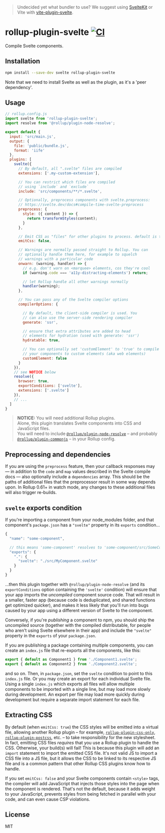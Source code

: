> Undecided yet what bundler to use? We suggest using [SvelteKit](https://kit.svelte.dev) or Vite with [vite-plugin-svelte](https://github.com/sveltejs/vite-plugin-svelte/).

# rollup-plugin-svelte [![CI](https://github.com/sveltejs/rollup-plugin-svelte/workflows/CI/badge.svg)](https://github.com/sveltejs/rollup-plugin-svelte/actions)

Compile Svelte components.


## Installation

```bash
npm install --save-dev svelte rollup-plugin-svelte
```

Note that we need to install Svelte as well as the plugin, as it's a 'peer dependency'.


## Usage

```js
// rollup.config.js
import svelte from 'rollup-plugin-svelte';
import resolve from '@rollup/plugin-node-resolve';

export default {
  input: 'src/main.js',
  output: {
    file: 'public/bundle.js',
    format: 'iife'
  },
  plugins: [
    svelte({
      // By default, all ".svelte" files are compiled
      extensions: ['.my-custom-extension'],

      // You can restrict which files are compiled
      // using `include` and `exclude`
      include: 'src/components/**/*.svelte',

      // Optionally, preprocess components with svelte.preprocess:
      // https://svelte.dev/docs#compile-time-svelte-preprocess
      preprocess: {
        style: ({ content }) => {
          return transformStyles(content);
        }
      },

      // Emit CSS as "files" for other plugins to process. default is true
      emitCss: false,

      // Warnings are normally passed straight to Rollup. You can
      // optionally handle them here, for example to squelch
      // warnings with a particular code
      onwarn: (warning, handler) => {
        // e.g. don't warn on <marquee> elements, cos they're cool
        if (warning.code === 'a11y-distracting-elements') return;

        // let Rollup handle all other warnings normally
        handler(warning);
      },

      // You can pass any of the Svelte compiler options
      compilerOptions: {

        // By default, the client-side compiler is used. You
        // can also use the server-side rendering compiler
        generate: 'ssr',

        // ensure that extra attributes are added to head
        // elements for hydration (used with generate: 'ssr')
        hydratable: true,

        // You can optionally set 'customElement' to 'true' to compile
        // your components to custom elements (aka web elements)
        customElement: false
      }
    }),
    // see NOTICE below
    resolve({
      browser: true,
      exportConditions: ['svelte'],
      extensions: ['.svelte']
    }),
    // ...
  ]
}
```

> **NOTICE:** You will need additional Rollup plugins. <br>Alone, this plugin translates Svelte components into CSS and JavaScript files. <br>You will need to include [`@rollup/plugin-node-resolve`](https://www.npmjs.com/package/@rollup/plugin-node-resolve) – and probably [`@rollup/plugin-commonjs`](https://www.npmjs.com/package/@rollup/plugin-commonjs) – in your Rollup config.


## Preprocessing and dependencies

If you are using the `preprocess` feature, then your callback responses may — in addition to the `code` and `map` values described in the Svelte compile docs — also optionally include a `dependencies` array. This should be the paths of additional files that the preprocessor result in some way depends upon. In Rollup 0.61+ in watch mode, any changes to these additional files will also trigger re-builds.


## `svelte` exports condition

If you're importing a component from your node_modules folder, and that component's `package.json` has a `"svelte"` property in its `exports` condition...

```js
{
  "name": "some-component",

  // this means 'some-component' resolves to 'some-component/src/SomeComponent.svelte'
  "exports": {
    ".": {
      "svelte": "./src/MyComponent.svelte"
    }
  }
}
```

...then this plugin together with `@rollup/plugin-node-resolve` (and its `exportConditions` option containing the `'svelte'` condition) will ensure that your app imports the *uncompiled* component source code. That will result in a smaller, faster app (because code is deduplicated, and shared functions get optimized quicker), and makes it less likely that you'll run into bugs caused by your app using a different version of Svelte to the component.

Conversely, if you're *publishing* a component to npm, you should ship the uncompiled source (together with the compiled distributable, for people who aren't using Svelte elsewhere in their app) and include the `"svelte"` property in the `exports` of your `package.json`.

If you are publishing a package containing multiple components, you can create an `index.js` file that re-exports all the components, like this:

```js
export { default as Component1 } from './Component1.svelte';
export { default as Component2 } from './Component2.svelte';
```

and so on. Then, in `package.json`, set the `svelte` condition to point to this `index.js` file. Or you may create an export for each individual Svelte file. Using a single `index.js` which exports all files will allow multiple components to be imported with a single line, but may load more slowly during development. An export per file may load more quickly during development but require a separate import statement for each file.


## Extracting CSS

By default (when `emitCss: true`) the CSS styles will be emitted into a virtual file, allowing another Rollup plugin – for example, [`rollup-plugin-css-only`](https://www.npmjs.com/package/rollup-plugin-css-only), [`rollup-plugin-postcss`](https://www.npmjs.com/package/rollup-plugin-postcss), etc. – to take responsibility for the new stylesheet. In fact, emitting CSS files _requires_ that you use a Rollup plugin to handle the CSS. Otherwise, your build(s) will fail! This is because this plugin will add an `import` statement to import the emitted CSS file. It's not valid JS to import a CSS file into a JS file, but it allows the CSS to be linked to its respective JS file and is a common pattern that other Rollup CSS plugins know how to handle.

If you set `emitCss: false` and your Svelte components contain `<style>` tags, the compiler will add JavaScript that injects those styles into the page when the component is rendered. That's not the default, because it adds weight to your JavaScript, prevents styles from being fetched in parallel with your code, and can even cause CSP violations.

## License

MIT
